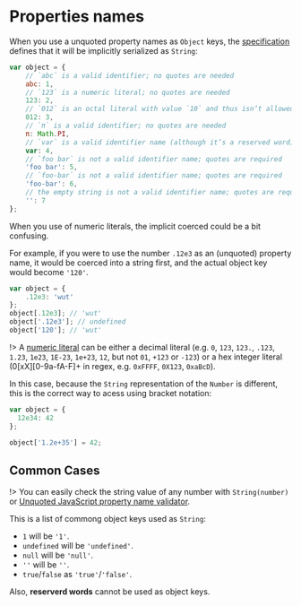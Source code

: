 # Properties names

When you use a unquoted property names as `Object` keys, the [specification](http://es5.github.io/x8.html#x8.10) defines that it will be implicitly serialized as `String`:

```js
var object = {
	// `abc` is a valid identifier; no quotes are needed
	abc: 1,
	// `123` is a numeric literal; no quotes are needed
	123: 2,
	// `012` is an octal literal with value `10` and thus isn’t allowed in strict mode; but if you insist on using it, quotes aren’t needed
	012: 3,
	// `π` is a valid identifier; no quotes are needed
	π: Math.PI,
	// `var` is a valid identifier name (although it’s a reserved word); no quotes are needed
	var: 4,
	// `foo bar` is not a valid identifier name; quotes are required
	'foo bar': 5,
	// `foo-bar` is not a valid identifier name; quotes are required
	'foo-bar': 6,
	// the empty string is not a valid identifier name; quotes are required
	'': 7
};
```

When you use of numeric literals, the implicit coerced could be a bit confusing.

For example, if you were to use the number `.12e3` as an (unquoted) property name, it would be coerced into a string first, and the actual object key would become `'120'`.

```js
var object = {
	.12e3: 'wut'
};
object[.12e3]; // 'wut'
object['.12e3']; // undefined
object['120']; // 'wut'
```

!>  A [numeric literal](http://es5.github.io/x7.html#x7.8.3) can be either a decimal literal (e.g. `0`, `123`, `123.`, `.123`, `1.23`, `1e23`, `1E-23`, `1e+23`, `12`, but not `01`, `+123` or `-123`) or a hex integer literal (0[xX][0-9a-fA-F]+ in regex, e.g. `0xFFFF`, `0X123`, `0xaBcD`).

In this case, because the `String` representation of the `Number` is different, this is the correct way to acess using bracket notation:

```js
var object = {
  12e34: 42
};

object['1.2e+35'] = 42;
```

## Common Cases

!> You can easily check the string value of any number with `String(number)` or [Unquoted JavaScript property name validator](https://mothereff.in/js-properties#12e34).

This is a list of commong object keys used as `String`:

- `1` will be `'1'`.
- `undefined` will be `'undefined'`.
- `null` will be `'null'`.
- `''` will be `''`.
- `true`/`false` as `'true'`/`'false'`.

Also, **reserverd words** cannot be used as object keys.
